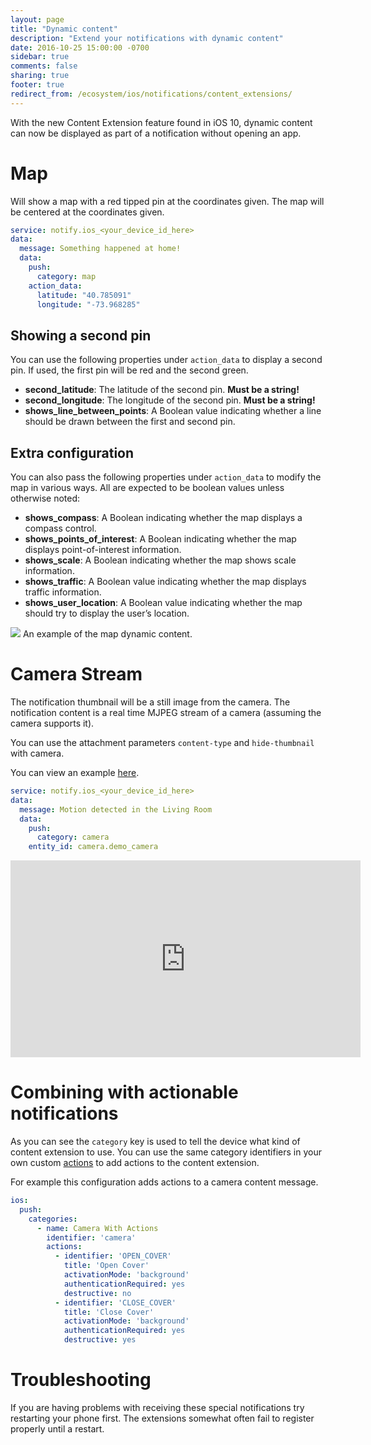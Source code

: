 ```yaml
---
layout: page
title: "Dynamic content"
description: "Extend your notifications with dynamic content"
date: 2016-10-25 15:00:00 -0700
sidebar: true
comments: false
sharing: true
footer: true
redirect_from: /ecosystem/ios/notifications/content_extensions/
---
```


With the new Content Extension feature found in iOS 10, dynamic content can now be displayed as part of a notification without opening an app.

# Map
Will show a map with a red tipped pin at the coordinates given.
The map will be centered at the coordinates given.

```yaml
service: notify.ios_<your_device_id_here>
data:
  message: Something happened at home!
  data:
    push:
      category: map
    action_data:
      latitude: "40.785091"
      longitude: "-73.968285"
```

## Showing a second pin

You can use the following properties under `action_data` to display a second pin. If used, the first pin will be red and the second green.

- **second_latitude**: The latitude of the second pin. **Must be a string!**
- **second_longitude**: The longitude of the second pin. **Must be a string!**
- **shows_line_between_points**: A Boolean value indicating whether a line should be drawn between the first and second pin.

## Extra configuration

You can also pass the following properties under `action_data` to modify the map in various ways. All are expected to be boolean values unless otherwise noted:

- **shows_compass**: A Boolean indicating whether the map displays a compass control.
- **shows_points_of_interest**: A Boolean indicating whether the map displays point-of-interest information.
- **shows_scale**: A Boolean indicating whether the map shows scale information.
- **shows_traffic**: A Boolean value indicating whether the map displays traffic information.
- **shows_user_location**: A Boolean value indicating whether the map should try to display the user’s location.

<p class='img'>
  <img src='/images/ios/map.png' />
  An example of the map dynamic content.
</p>


# Camera Stream

The notification thumbnail will be a still image from the camera.
The notification content is a real time MJPEG stream of a camera (assuming the camera supports it).

You can use the attachment parameters `content-type` and `hide-thumbnail` with camera.

You can view an example [here](https://www.youtube.com/watch?v=LmYwpxPKW0g).

```yaml
service: notify.ios_<your_device_id_here>
data:
  message: Motion detected in the Living Room
  data:
    push:
      category: camera
    entity_id: camera.demo_camera
```

<div class='videoWrapper'>
<iframe width="560" height="315" src="https://www.youtube.com/embed/LmYwpxPKW0g" frameborder="0" allowfullscreen></iframe>
</div>

# Combining with actionable notifications

As you can see the `category` key is used to tell the device what kind of content extension to use. You can use the same category identifiers in your own custom [actions](/ecosystem/ios/notifications/actions/) to add actions to the content extension.

For example this configuration adds actions to a camera content message.

```yaml
ios:
  push:
    categories:
      - name: Camera With Actions
        identifier: 'camera'
        actions:
          - identifier: 'OPEN_COVER'
            title: 'Open Cover'
            activationMode: 'background'
            authenticationRequired: yes
            destructive: no
          - identifier: 'CLOSE_COVER'
            title: 'Close Cover'
            activationMode: 'background'
            authenticationRequired: yes
            destructive: yes
```

# Troubleshooting

If you are having problems with receiving these special notifications try restarting your phone first. The extensions somewhat often fail to register properly until a restart.
